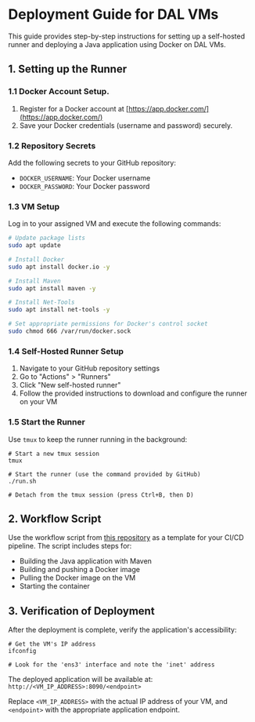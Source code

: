 # Deployment Guide for DAL VMs

This guide provides step-by-step instructions for setting up a self-hosted runner and deploying a Java application using Docker on DAL VMs.

## 1. Setting up the Runner

### 1.1 Docker Account Setup.
1. Register for a Docker account at [https://app.docker.com/](https://app.docker.com/)
2. Save your Docker credentials (username and password) securely.

### 1.2 Repository Secrets
Add the following secrets to your GitHub repository:
- `DOCKER_USERNAME`: Your Docker username
- `DOCKER_PASSWORD`: Your Docker password

### 1.3 VM Setup
Log in to your assigned VM and execute the following commands:

```bash
# Update package lists
sudo apt update

# Install Docker
sudo apt install docker.io -y

# Install Maven
sudo apt install maven -y

# Install Net-Tools
sudo apt install net-tools -y

# Set appropriate permissions for Docker's control socket
sudo chmod 666 /var/run/docker.sock
```
### 1.4 Self-Hosted Runner Setup

1.  Navigate to your GitHub repository settings
2.  Go to "Actions" > "Runners"
3.  Click "New self-hosted runner"
4.  Follow the provided instructions to download and configure the runner on your VM

### 1.5 Start the Runner

Use  `tmux`  to keep the runner running in the background:
```
# Start a new tmux session
tmux

# Start the runner (use the command provided by GitHub)
./run.sh

# Detach from the tmux session (press Ctrl+B, then D)
```

## 2. Workflow Script

Use the workflow script from  [this repository](https://github.com/mehilshah/Lab-4-CD/blob/main/.github/workflows/maven.yml)  as a template for your CI/CD pipeline. The script includes steps for:

-   Building the Java application with Maven
-   Building and pushing a Docker image
-   Pulling the Docker image on the VM
-   Starting the container

## 3. Verification of Deployment

After the deployment is complete, verify the application's accessibility:
```
# Get the VM's IP address
ifconfig

# Look for the 'ens3' interface and note the 'inet' address
```
The deployed application will be available at:  
`http://<VM_IP_ADDRESS>:8090/<endpoint>`

Replace  `<VM_IP_ADDRESS>`  with the actual IP address of your VM, and  `<endpoint>`  with the appropriate application endpoint.
